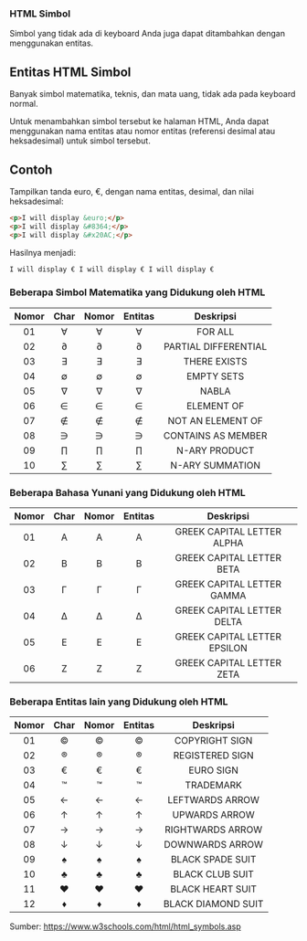 ### HTML Simbol

Simbol yang tidak ada di keyboard Anda juga dapat ditambahkan dengan menggunakan entitas.

## Entitas HTML Simbol

Banyak simbol matematika, teknis, dan mata uang, tidak ada pada keyboard normal.

Untuk menambahkan simbol tersebut ke halaman HTML, Anda dapat menggunakan nama entitas atau nomor entitas (referensi desimal atau heksadesimal) untuk simbol tersebut.

## Contoh

Tampilkan tanda euro, €, dengan nama entitas, desimal, dan nilai heksadesimal:

```html
<p>I will display &euro;</p>
<p>I will display &#8364;</p>
<p>I will display &#x20AC;</p>
```

Hasilnya menjadi:

```html
I will display € I will display € I will display €
```

### Beberapa Simbol Matematika yang Didukung oleh HTML

| Nomor | Char |  Nomor  | Entitas  |      Deskripsi       |
| :---: | :--: | :-----: | :------: | :------------------: |
|  01   |  ∀   | &#8704; | &forall; |       FOR ALL        |
|  02   |  ∂   | &#8706; |  &part;  | PARTIAL DIFFERENTIAL |
|  03   |  ∃   | &#8707; | &exist;  |     THERE EXISTS     |
|  04   |  ∅   | &#8709; | &empty;  |      EMPTY SETS      |
|  05   |  ∇   | &#8711; | &nabla;  |        NABLA         |
|  06   |  ∈   | &#8712; |  &isin;  |      ELEMENT OF      |
|  07   |  ∉   | &#8713; | &notin;  |  NOT AN ELEMENT OF   |
|  08   |  ∋   | &#8715; |   &ni;   |  CONTAINS AS MEMBER  |
|  09   |  ∏   | &#8719; |  &prod;  |    N-ARY PRODUCT     |
|  10   |  ∑   | &#8721; |  &sum;   |   N-ARY SUMMATION    |

### Beberapa Bahasa Yunani yang Didukung oleh HTML

| Nomor | Char | Nomor  |  Entitas  |          Deskripsi           |
| :---: | :--: | :----: | :-------: | :--------------------------: |
|  01   |  Α   | &#913; |  &Alpha;  |  GREEK CAPITAL LETTER ALPHA  |
|  02   |  Β   | &#914; |  &Beta;   |  GREEK CAPITAL LETTER BETA   |
|  03   |  Γ   | &#915; |  &Gamma;  |  GREEK CAPITAL LETTER GAMMA  |
|  04   |  Δ   | &#916; |  &Delta;  |  GREEK CAPITAL LETTER DELTA  |
|  05   |  Ε   | &#917; | &Epsilon; | GREEK CAPITAL LETTER EPSILON |
|  06   |  Ζ   | &#918; |  &Zeta;   |  GREEK CAPITAL LETTER ZETA   |

### Beberapa Entitas lain yang Didukung oleh HTML

| Nomor | Char |  Nomor  | Entitas  |     Deskripsi      |
| :---: | :--: | :-----: | :------: | :----------------: |
|  01   |  ©   | &#169;  |  &copy;  |   COPYRIGHT SIGN   |
|  02   |  ®   | &#174;  |  &reg;   |  REGISTERED SIGN   |
|  03   |  €   | &#8364; |  &euro;  |     EURO SIGN      |
|  04   |  ™   | &#8482; | &trade;  |     TRADEMARK      |
|  05   |  ←   | &#8592; |  &larr;  |  LEFTWARDS ARROW   |
|  06   |  ↑   | &#8593; |  &uarr;  |   UPWARDS ARROW    |
|  07   |  →   | &#8594; |  &rarr;  |  RIGHTWARDS ARROW  |
|  08   |  ↓   | &#8595; |  &darr;  |  DOWNWARDS ARROW   |
|  09   |  ♠   | &#9824; | &spades; |  BLACK SPADE SUIT  |
|  10   |  ♣   | &#9827; | &clubs;  |  BLACK CLUB SUIT   |
|  11   |  ♥   | &#9829; | &hearts; |  BLACK HEART SUIT  |
|  12   |  ♦   | &#9830; | &diams;  | BLACK DIAMOND SUIT |

Sumber: https://www.w3schools.com/html/html_symbols.asp
